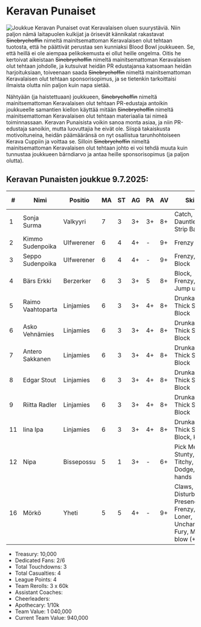 
# Keravan Punaiset

![Joukkue](/siteTexts/blogEntries/5/placeholderkuva.jpg) Keravan Punaiset ovat Keravalaisen oluen suurystäviä. Niin paljon nämä laitapuolen kulkijat ja örisevät kännikalat rakastavat ~~Sinebrychoffin~~ nimeltä mainitsemattoman Keravalaisen olut tehtaan tuotosta, että he päättivät perustaa sen kunniaksi Blood Bowl joukkueen. Se, että heillä ei ole aiempaa pelikokemusta ei ollut heille ongelma. Oitis he kertoivat aikeistaan ~~Sinebrychoffin~~ nimeltä mainitsemattoman Keravalaisen olut tehtaan johdolle, ja kutsuivat heidän PR edustajansa katsomaan heidän harjoituksiaan, toiveenaan saada ~~Sinebrychoffin~~ nimeltä mainitsemattoman Keravalaisen olut tehtaan sponsorisopimus, ja se tietenkin tarkoittaisi ilmaista olutta niin paljon kuin napa sietää.

Nähtyään (ja haistettuaan) joukkueen, ~~Sinebrychoffin~~ nimeltä mainitsemattoman Keravalaisen olut tehtaan PR-edustaja antoikin joukkueelle samantien kiellon käyttää mitään ~~Sinebrychoffin~~ nimeltä mainitsemattoman Keravalaisen olut tehtaan materiaalia tai nimeä toiminnassaan. Keravan Punaisista voikin sanoa monta asiaa, ja niin PR-edustaja sanoikin, mutta luovuttajia he eivät ole. Siispä takaiskusta motivoituneina, heidän päämääränsä on nyt osallistua tarunhohtoiseen Kerava Cuppiin ja voittaa se. Silloin ~~Sinebrychoffin~~ nimeltä mainitsemattoman Keravalaisen olut tehtaan johto ei voi tehdä muuta kuin tunnustaa joukkueen bärndiarvo ja antaa heille sponsorisopimus (ja paljon olutta).

## Keravan Punaisten joukkue 9.7.2025:

| #  | Nimi              | Positio    | MA | ST | AG | PA | AV | Skills                                      | Hiring Fee | SPP | MNG | NI | TR | Current Value |
|----|-------------------|------------|----|----|----|----|----|---------------------------------------------|------------|-----|-----|----|----|---------------|
| 1  | Sonja Surma       | Valkyyri   | 7  | 3  | 3+ | 3+ | 8+ | Catch, Pass, Dauntless, Strip Ball          | 95,000     | 2   |     |  X  |    | 95,000        |
| 2  | Kimmo Sudenpoika  | Ulfwerener | 6  | 4  | 4+ | -  | 9+ | Frenzy                                      | 105,000    |     |    | X  |    | 105,000       |
| 3  | Seppo Sudenpoika  | Ulfwerener | 6  | 4  | 4+ | -  | 9+ | Frenzy, Block                                      | 105,000    | 6   |     |    |    | 125,000       |
| 4  | Bärs Erkki              | Berzerker  | 6  | 3  | 3+ | 5  | 8+ | Block, Frenzy, Jump up | 90,000     |     |     |    |    | 90,000        |
| 5  | Raimo Vaahtoparta | Linjamies  | 6  | 3  | 3+ | 4+ | 8+ | Drunkard, Thick Skull, Block                | 50,000     | 5    |    | X  |    | 50,000        |
| 6  | Asko Vehnämies    | Linjamies  | 6  | 3  | 3+ | 4+ | 8+ | Drunkard, Thick Skull, Block                | 50,000     | 4    |     |    |    | 50,000        |
| 7  | Antero Sakkanen   | Linjamies  | 6  | 3  | 3+ | 4+ | 8+ | Drunkard, Thick Skull, Block                | 50,000     |     |  X   |  X  |    | 50,000        |
| 8  | Edgar Stout       | Linjamies  | 6  | 3  | 3+ | 4+ | 8+ | Drunkard, Thick Skull, Block                | 50,000     |     |     |    |    | 50,000        |
| 9  | Riitta Radler     | Linjamies  | 6  | 3  | 3+ | 4+ | 8+ | Drunkard, Thick Skull, Block                | 50,000     | 5   |     |    |    | 50,000        |
| 11 | Iina Ipa          | Linjamies  | 6  | 3  | 3+ | 4+ | 8+ | Drunkard, Thick Skull, Block, Kick          | 50,000     |     |     |    |    | 70,000        |
| 12  | Nipa              | Bissepossu | 5  | 1  | 3+ | -  | 6+ | Pick Me Up, Stunty, Titchy, Dodge, No hands | 20,000     |     |     |    |    | 20,000        |
| 16 | Mörkö          | Yheti   | 5  | 5  | 4+ | - | 9+ | Claws, Disturbing Presence, Frenzy, Loner, Unchanneled Fury, Mighty blow (+1)          | 140,000     |     |     |    |    | 140,000        |

- Treasury: 10,000
- Dedicated Fans: 2/6
- Total Touchdowns: 3
- Total Casualties: 4
- League Points: 4
- Team Rerolls: 3 x 60k
- Assistant Coaches:
- Cheerleaders:
- Apothecary: 1/10k
- Team Value: 1 040,000
- Current Team Value: 940,000
